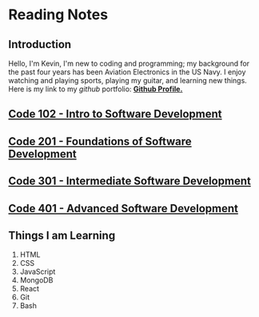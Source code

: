 # Reading Notes

## Introduction

Hello, I'm Kevin, I'm new to coding and programming; my background for the past four years has been Aviation Electronics in the US Navy. I enjoy watching and playing sports, playing my guitar, and learning new things. Here is my link to my _github_ portfolio: [**Github Profile.**](https://github.com/kevin-c-stone)

## [Code 102 - Intro to Software Development](code-102/code-102.md)

## [Code 201 - Foundations of Software Development](code-201/code-201.md)

## [Code 301 - Intermediate Software Development](code-301/code-301.md)

## [Code 401 - Advanced Software Development](code-401/code-401.md)

## Things I am Learning

1. HTML
2. CSS
3. JavaScript
4. MongoDB
5. React
6. Git
7. Bash
